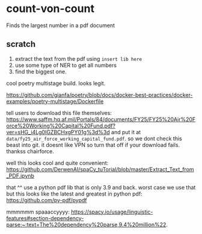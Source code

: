 # count-von-count
Finds the largest number in a pdf document

## scratch

1. extract the text from the pdf using `insert lib here`
2. use some type of NER to get all numbers
3. find the biggest one.

cool poetry multistage build. looks legit.

https://github.com/gianfa/poetry/blob/docs/docker-best-practices/docker-examples/poetry-multistage/Dockerfile

tell users to download this file themselves: https://www.saffm.hq.af.mil/Portals/84/documents/FY25/FY25%20Air%20Force%20Working%20Capital%20Fund.pdf?ver=sHG_i4Lg0IGZBCHxgPY01g%3d%3d and put it at `data/fy25_air_force_working_capital_fund.pdf`. so we dont check this beast into git. it doesnt like VPN so turn that off if your download fails. thankss chairforce.

well this looks cool and quite convenient: https://github.com/DerwenAI/spaCy_tuTorial/blob/master/Extract_Text_from_PDF.ipynb

that ^^ use a python pdf lib that is only 3.9 and back. worst case we use that but this looks like the latest and greatest in python pdf: https://github.com/py-pdf/pypdf


mmmmmm spaaaccyyyy: https://spacy.io/usage/linguistic-features#section-dependency-parse:~:text=The%20dependency%20parse,9.4%20million%22.

